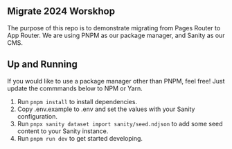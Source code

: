 ## Migrate 2024 Worskhop

The purpose of this repo is to demonstrate migrating from Pages Router to App Router. We are using PNPM as our package manager, and Sanity as our CMS.

## Up and Running

If you would like to use a package manager other than PNPM, feel free! Just update the commmands below to NPM or Yarn.

1. Run `pnpm install` to install dependencies.
2. Copy .env.example to .env and set the values with your Sanity configuration.
3. Run `pnpx sanity dataset import sanity/seed.ndjson` to add some seed content to your Sanity instance.
4. Run `pnpm run dev` to get started developing.
